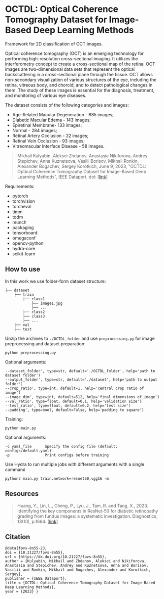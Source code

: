 # OCTDL: Optical Coherence Tomography Dataset for Image-Based Deep Learning Methods

Framework for 2D classification of OCT images.

Optical coherence tomography (OCT) is an emerging technology for performing high-resolution cross-sectional imaging. 
It utilizes the interferometry concept to create a cross-sectional map of the retina. 
OCT images are two-dimensional data sets that represent the optical backscattering in a cross-sectional plane 
through the tissue. 
OCT allows non-secondary visualization of various structures of the eye, including the retina, vitreous body,
and choroid, and to detect pathological changes in them. 
The study of these images is essential for the diagnosis, treatment, and monitoring of various eye diseases.

The dataset consists of the following categories and images:

- Age-Related Macular Degeneration - 885 images;
- Diabetic Macular Edema - 143 images;
- Epiretinal Membrane- 133 images;
- Normal - 284 images;
- Retinal Artery Occlusion - 22 images;
- Retinal Vein Occlusion - 93 images;
- Vitreomacular Interface Disease - 58 images.


> Mikhail Kulyabin, Aleksei Zhdanov, Anastasia Nikiforova, Andrey Stepichev, Anna Kuznetsova, Vasilii Borisov, Mikhail Ronkin, Alexander Bogachev, Sergey Korotkich, June 9, 2023, "OCTDL: Optical Coherence Tomography Dataset for Image-Based Deep Learning Methods", 
> IEEE Dataport, doi: [[link](https://dx.doi.org/10.21227/fpvs-8n55)]

Requirements:
- pytorch
- torchvision
- torcheval
- timm
- tqdm
- munch
- packaging
- tensorboard
- omegaconf
- opencv-python
- hydra-core
- scikit-learn



## How to use
In this work we use folder-form dataset structure:
```
├── dataset
    ├── train
        ├── class1
            ├── image1.jpg
            ├── ...
        ├── class2
        ├── class3
        ├── ...
    ├── val
    ├── test
```
Unzip the archives to `./OCTDL_folder` and use `preprocessing.py` for image preprocessing and dataset preparation:
```
python preprocessing.py
```
Optional arguments:
```
--dataset_folder', type=str, default='./OCTDL_folder', help='path to dataset folder')
--output_folder', type=str, default='./dataset', help='path to output folder')
--crop_ratio', type=int, default=1, help='central crop ratio of image')
--image_dim', type=int, default=512, help='final dimensions of image')
--val_ratio', type=float, default=0.1, help='validation size')
--test_ratio', type=float, default=0.2, help='test size')
--padding', type=bool, default=False, help='padding to square')
```

Training:

```shell
python main.py
```

Optional arguments:
```
-c yaml_file      Specify the config file (default: configs/default.yaml)
-p                Print configs before training
```

Use Hydra to run multiple jobs with different arguments with a single command
```
python3 main.py train.network=resnet50,vgg16 -m
```

## Resources

> Huang, Y., Lin, L., Cheng, P., Lyu, J., Tam, R. and Tang, X., 2023. Identifying the key components in ResNet-50 for diabetic retinopathy grading from fundus images: a systematic investigation. Diagnostics, 13(10), p.1664. [[link](https://www.mdpi.com/2075-4418/13/10/1664)]


## Citation
```
@data{fpvs-8n55-23,
doi = {10.21227/fpvs-8n55},
url = {https://dx.doi.org/10.21227/fpvs-8n55},
author = {Kulyabin, Mikhail and Zhdanov, Aleksei and Nikiforova, Anastasia and Stepichev, Andrey and Kuznetsova, Anna and Borisov, Vasilii and Ronkin, Mikhail and Bogachev, Alexander and Korotkich, Sergey},
publisher = {IEEE Dataport},
title = {OCTDL: Optical Coherence Tomography Dataset for Image-Based Deep Learning Methods},
year = {2023} } 
```
